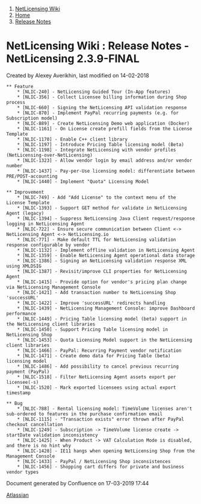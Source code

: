 1.  [NetLicensing Wiki](index.html)
2.  [Home](Home_11010214.html)
3.  [Release Notes](Release-Notes_11010240.html)

<span id="title-text"> NetLicensing Wiki : Release Notes - NetLicensing 2.3.9-FINAL </span>
===========================================================================================

Created by <span class="author"> Alexey Averikhin</span>, last modified
on 14-02-2018

    ** Feature
        * [NLIC-240] - NetLicensing Guided Tour (In-App features)
        * [NLIC-356] - Collect Licensee billing information during Shop process
        * [NLIC-660] - Signing the NetLicensing API validation response
        * [NLIC-870] - Implement PayPal recurring payments (e.g. for Subscription model)
        * [NLIC-889] - Create NetLicensing Demo web application (Docker)
        * [NLIC-1161] - On License create prefill fields from the License Template
        * [NLIC-1170] - Enable C++ client library
        * [NLIC-1197] - Introduce Pricing Table licensing model (Beta)
        * [NLIC-1198] - Integrate NetLicensing with vendor profiles (NetLicensing-over-NetLicensing)
        * [NLIC-1323] - Allow vendor login by email address and/or vendor number
        * [NLIC-1437] - Pay-per-Use licensing model: differentiate between PRE/POST-accounting
        * [NLIC-1440] - Implement "Quota" Licensing Model

    ** Improvement
        * [NLIC-749] - Add "Add License" to the context menu of the License Template
        * [NLIC-1393] - Support GET method for validate in NetLicensing Agent (legacy)
        * [NLIC-1394] - Suppress NetLicensing Java Client request/response logging in NetLicensing Agent
        * [NLIC-722] - Ensure secure communication between Client <-> NetLicensing Agent <-> NetLicensing.io
        * [NLIC-771] - Make default TTL for NetLicensing validation response configurable by vendor
        * [NLIC-1132] - Implement offline validation in NetLicensing Agent
        * [NLIC-1359] - Enable NetLicensing Agent operational data storage
        * [NLIC-1386] - Signing an NetLicensing validation response XML using XMLDSIG
        * [NLIC-1387] - Revisit/improve CLI properties for NetLicensing Agent
        * [NLIC-1415] - Provide option for vendor's pricing plan change via NetLicensing Management Console
        * [NLIC-1421] - Add transaction number to NetLicensing Shop 'successURL'
        * [NLIC-1422] - Improve 'successURL' redirects handling
        * [NLIC-1439] - NetLicensing Management Console: improve Dashboard performance
        * [NLIC-1449] - Pricing Table licensing model (beta) support in the NetLicensing client libraries
        * [NLIC-1450] - Support Pricing Table licensing model in NetLicensing Shop
        * [NLIC-1453] - Quota Licensing Model support in the NetLicensing client libraries
        * [NLIC-1466] - PayPal: Recurring Payment vendor notification
        * [NLIC-1471] - Create demo data for Pricing Table (beta) licensing model
        * [NLIC-1486] - Add possibility to cancel previous recurring payment (PayPal)
        * [NLIC-1518] - Filter NetLicensing Agent assets export per licensee(-s)
        * [NLIC-1520] - Mark exported licensees using actual export timestamp

    ** Bug
        * [NLIC-788] - Rental licensing model: TimeVolume licenses aren't sub-ordered to features in the purchase confirmation email
        * [NLIC-1115] - "Transaction exists" error thrown after PayPal checkout cancellation
        * [NLIC-1249] - Subscription -> TimeVolume license create -> startDate validation inconsistency
        * [NLIC-1425] - When Product -> VAT Calculation Mode is disabled, and there is no hint why
        * [NLIC-1428] - IE11 hangs when opening NetLicensing Shop from the Management Console
        * [NLIC-1433] - PayPal / NetLicensing Shop inconsistences
        * [NLIC-1456] - Shopping cart differs for private and business vendor types

Document generated by Confluence on 17-03-2019 17:44

[Atlassian](http://www.atlassian.com/)
